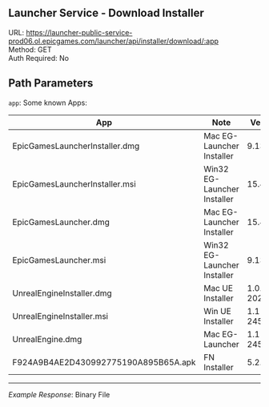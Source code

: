 ## Launcher Service - Download Installer

URL: https://launcher-public-service-prod06.ol.epicgames.com/launcher/api/installer/download/:app \
Method: GET \
Auth Required: No

## Path Parameters

`app`: Some known Apps:

| App                                  | Note                        | Version        |
| ------------------------------------ | --------------------------- | -------------- |
| EpicGamesLauncherInstaller.dmg       | Mac EG-Launcher Installer   | 9.13.0         |
| EpicGamesLauncherInstaller.msi       | Win32 EG-Launcher Installer | 15.4.0         |
| EpicGamesLauncher.dmg                | Mac EG-Launcher Installer   | 15.4.0         |
| EpicGamesLauncher.msi                | Win32 EG-Launcher Installer | 9.13.0         |
| UnrealEngineInstaller.dmg            | Mac UE Installer            | 1.0.0-2020079  |
| UnrealEngineInstaller.msi            | Win UE Installer            | 1.11.4-2452818 |
| UnrealEngine.dmg                     | Mac EG-Launcher             | 1.11.4-2452818 |
| F924A9B4AE2D430992775190A895B65A.apk | FN Installer                | 5.2.0          |

---

_Example Response_: Binary File
